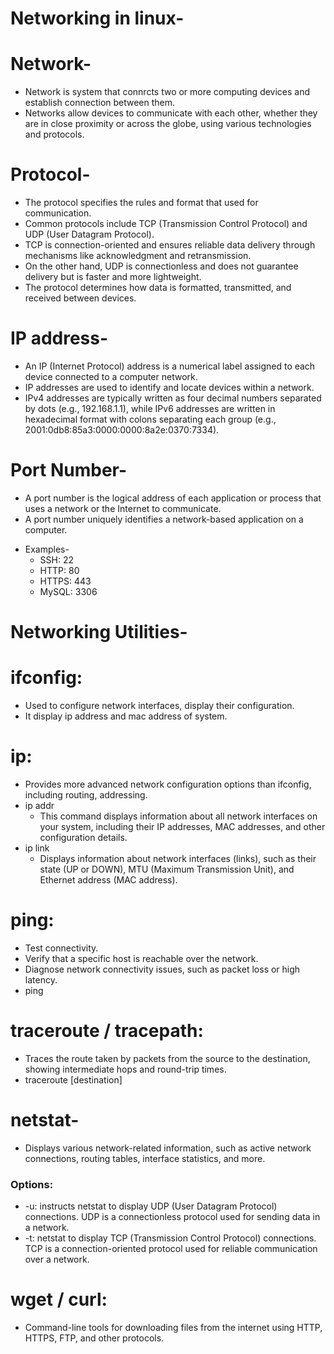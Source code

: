 # Networking in linux-
# Network-
- Network is system that connrcts two or more computing devices and establish connection between them.
- Networks allow devices to communicate with each other, whether they are in close proximity or across the globe, using various technologies and protocols.

# Protocol- 
- The protocol specifies the rules and format that used for communication.
- Common protocols include TCP (Transmission Control Protocol) and UDP (User Datagram Protocol).
- TCP is connection-oriented and ensures reliable data delivery through mechanisms like acknowledgment and retransmission.
- On the other hand, UDP is connectionless and does not guarantee delivery but is faster and more lightweight.
- The protocol determines how data is formatted, transmitted, and received between devices.

# IP address-
- An IP (Internet Protocol) address is a numerical label assigned to each device connected to a computer network.
- IP addresses are used to identify and locate devices within a network.
- IPv4 addresses are typically written as four decimal numbers separated by dots (e.g., 192.168.1.1), while IPv6 addresses are written in hexadecimal format with colons separating each group (e.g., 2001:0db8:85a3:0000:0000:8a2e:0370:7334).

# Port Number-
- A port number is the logical address of each application or process that uses a network or the Internet to communicate.
-  A port number uniquely identifies a network-based application on a computer.
* Examples-
    - SSH: 22
    - HTTP: 80
    - HTTPS: 443
    - MySQL: 3306

# Networking Utilities-

# ifconfig: 
- Used to configure network interfaces, display their configuration.
- It display ip address and mac address of system.

# ip:
- Provides more advanced network configuration options than ifconfig, including routing, addressing.
- ip addr
  - This command displays information about all network interfaces on your system, including their IP addresses, MAC addresses, and other configuration details.
- ip link
  - Displays information about network interfaces (links), such as their state (UP or DOWN), MTU (Maximum Transmission Unit), and Ethernet address (MAC address).

# ping: 
- Test connectivity.
- Verify that a specific host is reachable over the network.
- Diagnose network connectivity issues, such as packet loss or high latency.
- ping <host>

# traceroute / tracepath: 
- Traces the route taken by packets from the source to the destination, showing intermediate hops and round-trip times.
- traceroute [destination]
  
# netstat-
- Displays various network-related information, such as active network connections, routing tables, interface statistics, and more.
### Options:
- -u: instructs netstat to display UDP (User Datagram Protocol) connections. UDP is a connectionless protocol used for sending data in a network.
- -t: netstat to display TCP (Transmission Control Protocol) connections. TCP is a connection-oriented protocol used for reliable communication over a network.
# wget / curl:
- Command-line tools for downloading files from the internet using HTTP, HTTPS, FTP, and other protocols.




